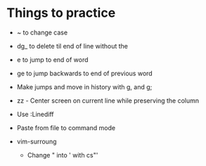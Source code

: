 Things to practice
==================

* ~ to change case
* dg\_ to delete til end of line without the <NL>
* e to jump to end of word
* ge to jump backwards to end of previous word
* Make jumps and move in history with g, and g;
* zz - Center screen on current line while preserving the column

* Use :Linediff
* Paste from file to command mode <C-R><C-O>

* vim-surroung
  - Change " into ' with cs"'
